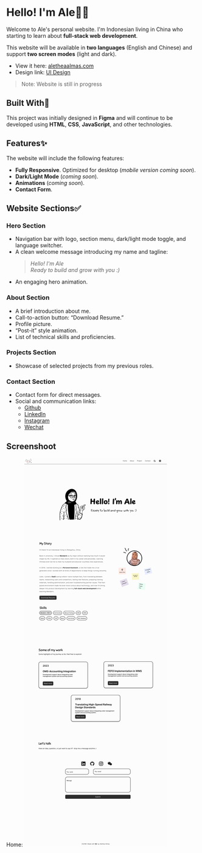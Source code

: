 # Hello! I'm Ale🧕🏻

Welcome to Ale's personal website.
I'm Indonesian living in China who starting to learn about **full-stack web development**.

This website will be available in **two languages** (English and Chinese) and support **two screen modes** (light and dark).


- View it here: [aletheaalmas.com](https://aletheaalmas.com)
- Design link: [UI Design](https://www.figma.com/design/aKawpdPxNjhOKhaLWvmHaO/aletheaalmas.com?node-id=5-17)

> Note: Website is still in progress 


## Built With🩷

This project was initially designed in **Figma** and will continue to be developed using **HTML**, **CSS**, **JavaScript**, and other technologies.


## Features✨

The website will include the following features:

- **Fully Responsive**. Optimized for desktop (_mobile version coming soon_).
- **Dark/Light Mode** (_coming soon_).
- **Animations** (_coming soon_).
- **Contact Form**.


## Website Sections✅

### Hero Section
- Navigation bar with logo, section menu, dark/light mode toggle, and language switcher.
- A clean welcome message introducing my name and tagline:
  > *Hello! I'm Ale*  
  > *Ready to build and grow with you :)*
- An engaging hero animation.

### About Section
- A brief introduction about me.
- Call-to-action button: “Download Resume.”
- Profile picture.
- “Post-it” style animation.
- List of technical skills and proficiencies.

### Projects Section
- Showcase of selected projects from my previous roles.

### Contact Section
- Contact form for direct messages.
- Social and communication links:
    - [Github](https://github.com/aletheaalmas)
    - [LinkedIn](https://www.linkedin.com/in/alethea-almas-146a91108/)
    - [Instagram](https://www.instagram.com/aletheaalmas/) 
    - [Wechat](https://drive.google.com/file/d/18VAMxkSPLcEb05tXuDBR6vIacTqDZ3_n/view?usp=sharing)


## Screenshoot
Home:
![home](images/home-light-en.jpg)
